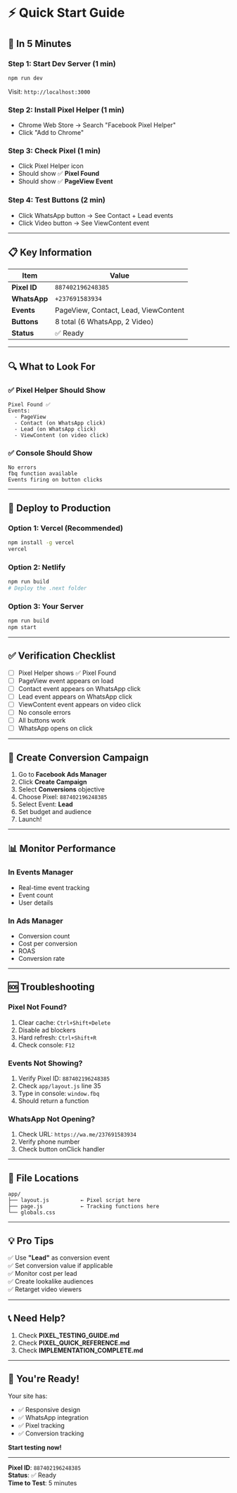# ⚡ Quick Start Guide

## 🎯 In 5 Minutes

### Step 1: Start Dev Server (1 min)
```bash
npm run dev
```
Visit: `http://localhost:3000`

### Step 2: Install Pixel Helper (1 min)
- Chrome Web Store → Search "Facebook Pixel Helper"
- Click "Add to Chrome"

### Step 3: Check Pixel (1 min)
- Click Pixel Helper icon
- Should show ✅ **Pixel Found**
- Should show ✅ **PageView Event**

### Step 4: Test Buttons (2 min)
- Click WhatsApp button → See Contact + Lead events
- Click Video button → See ViewContent event

---

## 📋 Key Information

| Item | Value |
|------|-------|
| **Pixel ID** | `887402196248385` |
| **WhatsApp** | `+237691583934` |
| **Events** | PageView, Contact, Lead, ViewContent |
| **Buttons** | 8 total (6 WhatsApp, 2 Video) |
| **Status** | ✅ Ready |

---

## 🔍 What to Look For

### ✅ Pixel Helper Should Show
```
Pixel Found ✅
Events:
  - PageView
  - Contact (on WhatsApp click)
  - Lead (on WhatsApp click)
  - ViewContent (on video click)
```

### ✅ Console Should Show
```
No errors
fbq function available
Events firing on button clicks
```

---

## 🚀 Deploy to Production

### Option 1: Vercel (Recommended)
```bash
npm install -g vercel
vercel
```

### Option 2: Netlify
```bash
npm run build
# Deploy the .next folder
```

### Option 3: Your Server
```bash
npm run build
npm start
```

---

## ✅ Verification Checklist

- [ ] Pixel Helper shows ✅ Pixel Found
- [ ] PageView event appears on load
- [ ] Contact event appears on WhatsApp click
- [ ] Lead event appears on WhatsApp click
- [ ] ViewContent event appears on video click
- [ ] No console errors
- [ ] All buttons work
- [ ] WhatsApp opens on click

---

## 🎯 Create Conversion Campaign

1. Go to **Facebook Ads Manager**
2. Click **Create Campaign**
3. Select **Conversions** objective
4. Choose Pixel: `887402196248385`
5. Select Event: **Lead**
6. Set budget and audience
7. Launch!

---

## 📊 Monitor Performance

### In Events Manager
- Real-time event tracking
- Event count
- User details

### In Ads Manager
- Conversion count
- Cost per conversion
- ROAS
- Conversion rate

---

## 🆘 Troubleshooting

### Pixel Not Found?
1. Clear cache: `Ctrl+Shift+Delete`
2. Disable ad blockers
3. Hard refresh: `Ctrl+Shift+R`
4. Check console: `F12`

### Events Not Showing?
1. Verify Pixel ID: `887402196248385`
2. Check `app/layout.js` line 35
3. Type in console: `window.fbq`
4. Should return a function

### WhatsApp Not Opening?
1. Check URL: `https://wa.me/237691583934`
2. Verify phone number
3. Check button onClick handler

---

## 📁 File Locations

```
app/
├── layout.js          ← Pixel script here
├── page.js            ← Tracking functions here
└── globals.css
```

---

## 💡 Pro Tips

✅ Use **"Lead"** as conversion event  
✅ Set conversion value if applicable  
✅ Monitor cost per lead  
✅ Create lookalike audiences  
✅ Retarget video viewers  

---

## 📞 Need Help?

1. Check **PIXEL_TESTING_GUIDE.md**
2. Check **PIXEL_QUICK_REFERENCE.md**
3. Check **IMPLEMENTATION_COMPLETE.md**

---

## 🎉 You're Ready!

Your site has:
- ✅ Responsive design
- ✅ WhatsApp integration
- ✅ Pixel tracking
- ✅ Conversion tracking

**Start testing now!**

---

**Pixel ID**: `887402196248385`  
**Status**: ✅ Ready  
**Time to Test**: 5 minutes

